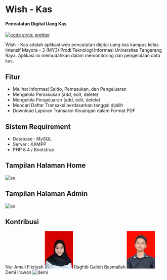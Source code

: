 # Wish - Kas
#### Pencatatan Digital Uang Kas

[![code style: prettier](https://img.shields.io/badge/code_style-prettier-ff69b4.svg?style=flat-square)](https://github.com/prettier/prettier)

Wish - Kas adalah aplikasi web pencatatan digital uang kas kampus kelas Intensif Mayora - 3 (MY3) Prodi Teknologi Informasi Universitas Tangerang Raya. Aplikasi ini memudahkan dalam memonitoring dan pengelolaan data kas.

## Fitur

- Melihat Informasi Saldo, Pemasukan, dan Pengeluaran
- Mengelola Pemasukan (add, edit, delete)
- Mengelola Pengeluaran (add, edit, delete)
- Mencari Daftar Transaksi berdasarkan tanggal dipilih
- Download Laporan Transaksi Keuangan dalam Format PDF

## Sistem Requirement
- Database : MySQL
- Server : XAMPP
- PHP 8.4 / Bootstrap

## Tampilan Halaman Home
![ss](img/ss1.png)

## Tampilan Halaman Admin
![ss](img/ss1.png)

## Kontribusi
Nur Amali Fikriyah ![nuramali](assets/img/contributions/nuramali.jpg)
Raghib Galieh Basmallah ![raghib](assets/img/contributions/raghib.jpg)
Demi Irawan ![demi](assets/img/contributions/demi.jpg)
